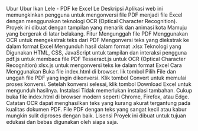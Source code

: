 Ubur Ubur Ikan Lele - PDF ke Excel Le
Deskripsi
Aplikasi web ini memungkinkan pengguna untuk mengonversi file PDF menjadi file Excel dengan menggunakan teknologi OCR (Optical Character Recognition). Proyek ini dibuat dengan tampilan yang menarik dan animasi kota Mamuju yang bergerak di latar belakang.
Fitur
Mengunggah file PDF
Menggunakan OCR untuk mengekstrak teks dari PDF
Mengonversi teks yang diekstrak ke dalam format Excel
Mengunduh hasil dalam format .xlsx
Teknologi yang Digunakan
HTML, CSS, JavaScript untuk tampilan dan interaksi pengguna
pdf.js untuk membaca file PDF
Tesseract.js untuk OCR (Optical Character Recognition)
xlsx.js untuk mengonversi teks ke dalam format Excel
Cara Menggunakan
Buka file index.html di browser.
lik tombol Pilih File dan unggah file PDF yang ingin dikonversi.
Klik tombol Convert untuk memulai proses konversi.
Setelah konversi selesai, klik tombol Download Excel untuk mengunduh hasilnya.
Instalasi
Tidak memerlukan instalasi tambahan. Cukup buka file index.html di browser modern seperti Chrome, Firefox, atau Edge.
Catatan
OCR dapat menghasilkan teks yang kurang akurat tergantung pada kualitas dokumen PDF.
File PDF dengan teks yang sangat kecil atau kabur mungkin sulit diproses dengan baik.
Lisensi
Proyek ini dibuat untuk tujuan edukasi dan bebas digunakan oleh siapa saja.

